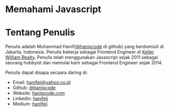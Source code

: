 # Memahami Javascript

# Tentang Penulis

Penulis adalah Muhammad Hanif([@hanipcode](https://github.com/hanipcode) di github) yang berdomisili di Jakarta, Indonesia. Penulis bekerja sebagai Frontend Engineer di [Keller William Realty](https://kw.com/kw/).
Penulis telah menggunakan Javascript sejak 2011 sebagai seorang hobbyist dan memulai karir sebagai Frontend Engineer sejak 2014.

Penulis dapat disapa secaara daring di:

- Email: hanifeij@yahoo.co.id
- Github: [@hanipcode](https://github.com/hanipcode)
- Website: [hanipcode.com](https://hanipcode.com)
- Linkedin: [hanifeij](https://linkedin.com/in/hanifeij)
- Medium: [hanifeij](https://medium.com/@hanifeij)
